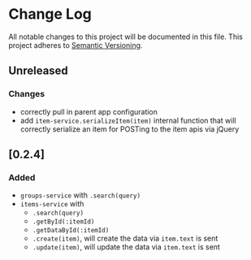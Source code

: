 # Change Log
All notable changes to this project will be documented in this file.
This project adheres to [Semantic Versioning](http://semver.org/).

## Unreleased
### Changes
- correctly pull in parent app configuration
- add `item-service.serializeItem(item)` internal function that will correctly serialize an item for POSTing to the item apis via jQuery

## [0.2.4]
### Added
- `groups-service` with `.search(query)`
- `items-service` with
   - `.search(query)`
   - `.getById(:itemId)`
   - `.getDataById(:itemId)`
   - `.create(item)`, will create the data via `item.text` is sent
   - `.update(item)`, will update the data via `item.text` is sent
